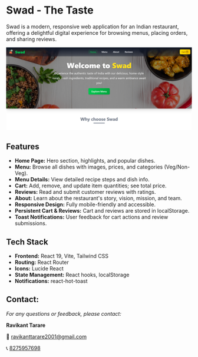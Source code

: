 # Swad - The Taste

Swad is a modern, responsive web application for an Indian restaurant, offering a delightful digital experience for browsing menus, placing orders, and sharing reviews.

 ![HOME](./public/home.png)

## Features

- **Home Page:** Hero section, highlights, and popular dishes.
- **Menu:** Browse all dishes with images, prices, and categories (Veg/Non-Veg).
- **Menu Details:** View detailed recipe steps and dish info.
- **Cart:** Add, remove, and update item quantities; see total price.
- **Reviews:** Read and submit customer reviews with ratings.
- **About:** Learn about the restaurant's story, vision, mission, and team.
- **Responsive Design:** Fully mobile-friendly and accessible.
- **Persistent Cart & Reviews:** Cart and reviews are stored in localStorage.
- **Toast Notifications:** User feedback for cart actions and review submissions.

## Tech Stack

- **Frontend:** React 19, Vite, Tailwind CSS
- **Routing:** React Router
- **Icons:** Lucide React
- **State Management:** React hooks, localStorage
- **Notifications:** react-hot-toast

## Contact:

_For any questions or feedback, please contact:_

**Ravikant Tarare**

📩 [ravikanttarare2001@gmail.com](mailto:ravikanttarare2001@gmail.com)

📞 [8275957698](tel:8275957698)
